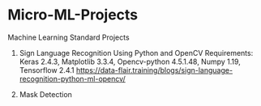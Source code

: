 # Micro-ML-Projects
Machine Learning Standard Projects

1. Sign Language Recognition Using Python and OpenCV
Requirements: Keras 2.4.3, Matplotlib 3.3.4, Opencv-python 4.5.1.48, Numpy 1.19, Tensorflow 2.4.1
https://data-flair.training/blogs/sign-language-recognition-python-ml-opencv/

2. Mask Detection 
